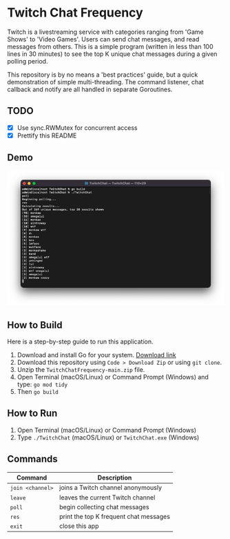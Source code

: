 # Twitch Chat Frequency
Twitch is a livestreaming service with categories ranging from 'Game Shows' to 'Video Games'. Users can send chat messages, and read messages from others. This is a simple program (written in less than 100 lines in 30 minutes) to see the top K unique chat messages during a given polling period.

This repository is by no means a 'best practices' guide, but a quick demonstration of simple multi-threading. The command listener, chat callback and notify are all handled in separate Goroutines.

## TODO
- [x] Use sync.RWMutex for concurrent access
- [x] Prettify this README

## Demo
![Demo Run](assets/demo.png)

## How to Build
Here is a step-by-step guide to run this application.

1. Download and install Go for your system. [Download link](https://go.dev/dl/)
2. Download this repository using `Code > Download Zip` or using `git clone`.
3. Unzip the `TwitchChatFrequency-main.zip` file.
4. Open Terminal (macOS/Linux) or Command Prompt (Windows) and type: `go mod tidy`
5. Then `go build`

## How to Run
1. Open Terminal (macOS/Linux) or Command Prompt (Windows)
2. Type `./TwitchChat` (macOS/Linux) or `TwitchChat.exe` (Windows)

## Commands
| Command        | Description |
| -------------  | ------------- |
| `join <channel>` | joins a Twitch channel anonymously |
| `leave`          | leaves the current Twitch channel |
| `poll`           | begin collecting chat messages |
| `res`            | print the top K frequent chat messages |
| `exit`           | close this app |